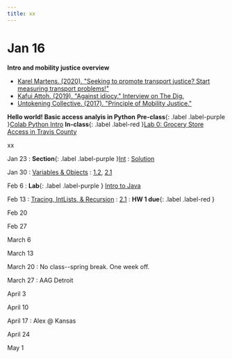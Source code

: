 ```yaml
---
title: xx
---
```


# Jan 16
**Intro and mobility justice overview**

* [Karel Martens. (2020). "Seeking to promote transport justice? Start measuring transport problems!"](https://www.youtube.com/watch?v=B2kxy6cBjxc)
* [Kafui Attoh. (2019). "Against idiocy." Interview on The Dig.](https://www.thedigradio.com/podcast/against-idiocy-with-kafui-attoh/)
* [Untokening Collective. (2017). "Principle of Mobility Justice."](http://www.untokening.org/updates/2017/11/11/untokening-10-principles-of-mobility-justice)

**Hello world! Basic access analyis in Python**
**Pre-class**{: .label .label-purple }[Colab Python Intro](#)
**In-class**{: .label .label-red }[Lab 0: Grocery Store Access in Travis County](#)

xx

Jan 23
: **Section**{: .label .label-purple }[Int](#)
  : [Solution](#)

Jan 30
: [Variables & Objects](#)
  : [1.2](#), [2.1](#)

Feb 6
: **Lab**{: .label .label-purple } [Intro to Java](#)

Feb 13
: [Tracing, IntLists, & Recursion](#)
  : [2.1](#)
: **HW 1 due**{: .label .label-red }

Feb 20

Feb 27

March 6

March 13

March 20
: No class--spring break. One week off.

March 27
: AAG Detroit

April 3

April 10

April 17
: Alex @ Kansas

April 24

May 1